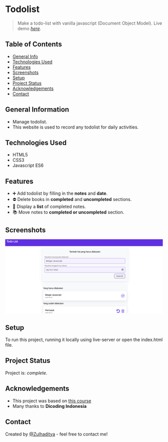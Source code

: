 # Todolist
> Make a todo-list with vanilla javascript (Document Object Model).
> Live demo [_here_](https://listodosimple.netlify.app/).

## Table of Contents
* [General Info](#general-information)
* [Technologies Used](#technologies-used)
* [Features](#features)
* [Screenshots](#screenshots)
* [Setup](#setup)
* [Project Status](#project-status)
* [Acknowledgements](#acknowledgements)
* [Contact](#contact)

## General Information
- Manage todolist.
- This website is used to record any todolist for daily activities.

## Technologies Used
- HTML5
- CSS3
- Javascript ES6

## Features
- :heavy_plus_sign: Add todolist by filling in the **notes** and **date**.
- :no_entry: Delete books in **completed** and **uncompleted** sections.
- :bookmark_tabs: Display a **list** of completed notes.
- :books: Move notes to **completed or uncompleted** section.

## Screenshots
![Example screenshot](./screenshot-todolist.png)

## Setup
To run this project, running it locally using live-server or open the index.html file.

## Project Status
Project is: _complete._ <!-- / _complete_ / _no longer being worked on_. reason ? -->

## Acknowledgements
- This project was based on [this course](https://www.dicoding.com/)
- Many thanks to **Dicoding Indonesia**

## Contact

Created by [@Zulhaditya](https://zulhaditya.vercel.app) - feel free to contact me!
